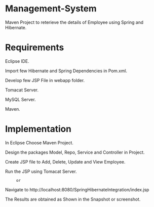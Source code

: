 # Management-System 
Maven Project to reterieve the details of Employee using Spring and Hibernate.
# Requirements
Eclipse IDE.

Import few Hibernate and Spring Dependencies in Pom.xml.

Develop few JSP File in webapp folder.

Tomacat Server.

MySQL Server.

Maven.

# Implementation

In Eclipse Choose Maven Project.

Design the packages Model, Repo, Service and Controller in Project.

Create JSP file to Add, Delete, Update and View Employee.

Run the JSP using Tomacat Server.
         
         or
         
Navigate to http://localhost:8080/SpringHibernateIntegration/index.jsp

The Results are obtained as Shown in the Snapshot or screenshot.
         
    




